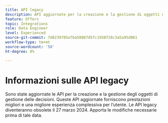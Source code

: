 ```yaml
---
title: API legacy
description: API aggiornate per la creazione e la gestione di oggetti di gestione delle decisioni.
feature: Offers
topic: Integrations
role: Data Engineer
level: Experienced
source-git-commit: 7d8239785ef6a50887d5fc1938f28c3a5a95d061
workflow-type: tm+mt
source-wordcount: '58'
ht-degree: 0%

---
```



# Informazioni sulle API legacy

Sono state aggiornate le API per la creazione e la gestione degli oggetti di gestione delle decisioni. Queste API aggiornate forniscono prestazioni migliori e una migliore esperienza complessiva per l’utente. Le API legacy diventeranno obsolete il 27 marzo 2024. Apporta le modifiche necessarie prima di tale data.